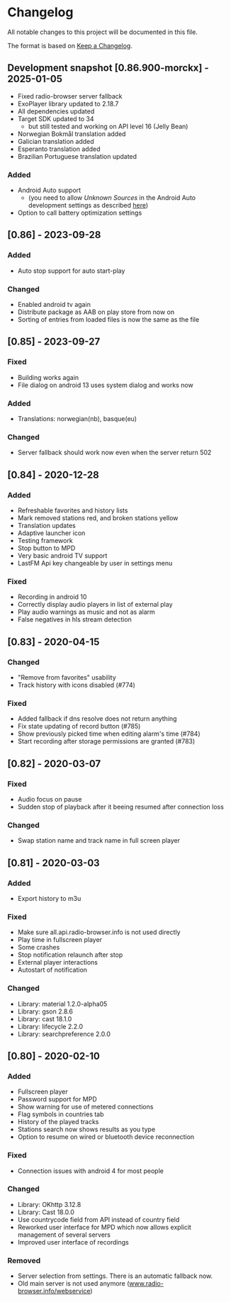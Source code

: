 # Changelog
All notable changes to this project will be documented in this file.

The format is based on [Keep a Changelog](https://keepachangelog.com/en/1.0.0/).

## Development snapshot [0.86.900-morckx] - 2025-01-05

- Fixed radio-browser server fallback
- ExoPlayer library updated to 2.18.7
- All dependencies updated
- Target SDK updated to 34
  - but still tested and working on API level 16 (Jelly Bean)
- Norwegian Bokmål translation added
- Galician translation added
- Esperanto translation added
- Brazilian Portuguese translation updated

### Added
- Android Auto support
  - (you need to allow *Unknown Sources* in the Android Auto development settings as described [here](https://developer.android.com/training/cars/testing#step1))
- Option to call battery optimization settings

## [0.86] - 2023-09-28
### Added
- Auto stop support for auto start-play

### Changed
- Enabled android tv again
- Distribute package as AAB on play store from now on
- Sorting of entries from loaded files is now the same as the file

## [0.85] - 2023-09-27
### Fixed
- Building works again
- File dialog on android 13 uses system dialog and works now

### Added
- Translations: norwegian(nb), basque(eu)

### Changed
- Server fallback should work now even when the server return 502

## [0.84] - 2020-12-28
### Added
- Refreshable favorites and history lists
- Mark removed stations red, and broken stations yellow
- Translation updates
- Adaptive launcher icon
- Testing framework
- Stop button to MPD
- Very basic android TV support
- LastFM Api key changeable by user in settings menu

### Fixed
- Recording in android 10
- Correctly display audio players in list of external play
- Play audio warnings as music and not as alarm
- False negatives in hls stream detection

## [0.83] - 2020-04-15
### Changed
- "Remove from favorites" usability
- Track history with icons disabled (#774)

### Fixed
- Added fallback if dns resolve does not return anything
- Fix state updating of record button (#785)
- Show previously picked time when editing alarm's time (#784)
- Start recording after storage permissions are granted (#783)

## [0.82] - 2020-03-07
### Fixed
- Audio focus on pause
- Sudden stop of playback after it beeing resumed after connection loss

### Changed
- Swap station name and track name in full screen player

## [0.81] - 2020-03-03
### Added
- Export history to m3u

### Fixed
- Make sure all.api.radio-browser.info is not used directly
- Play time in fullscreen player
- Some crashes
- Stop notification relaunch after stop
- External player interactions
- Autostart of notification

### Changed
- Library: material 1.2.0-alpha05
- Library: gson 2.8.6
- Library: cast 18.1.0
- Library: lifecycle 2.2.0
- Library: searchpreference 2.0.0

## [0.80] - 2020-02-10
### Added
- Fullscreen player
- Password support for MPD
- Show warning for use of metered connections
- Flag symbols in countries tab
- History of the played tracks
- Stations search now shows results as you type
- Option to resume on wired or bluetooth device reconnection

### Fixed
- Connection issues with android 4 for most people

### Changed
- Library: OKhttp 3.12.8
- Library: Cast 18.0.0
- Use countrycode field from API instead of country field
- Reworked user interface for MPD which now allows explicit management of several servers
- Improved user interface of recordings

### Removed
- Server selection from settings. There is an automatic fallback now.
- Old main server is not used anymore (www.radio-browser.info/webservice)

